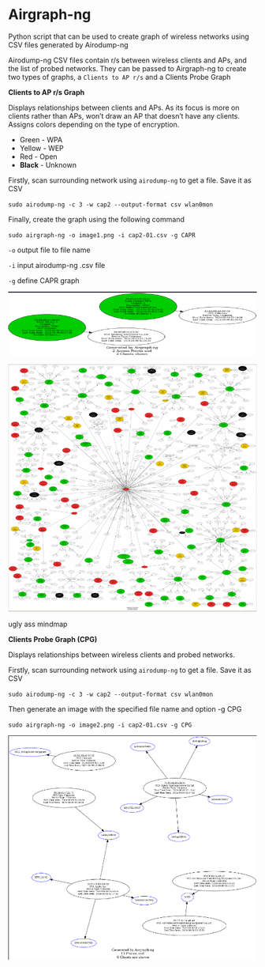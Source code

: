 # Airgraph-ng

Python script that can be used to create graph of wireless networks using CSV files generated by Airodump-ng

Airodump-ng CSV files contain r/s between wireless clients and APs, and the list of probed networks. They can be passed to Airgraph-ng to create two types of graphs, a `Clients to AP r/s` and a Clients Probe Graph

**Clients to AP r/s Graph**

Displays relationships between clients and APs. As its focus is more on clients rather than APs, won’t draw an AP that doesn’t have any clients. Assigns colors depending on the type of encryption.

- Green - WPA
- Yellow - WEP
- Red - Open
- **Black** - Unknown

Firstly, scan surrounding network using `airodump-ng` to get a file. Save it as CSV

`sudo airodump-ng -c 3 -w cap2 --output-format csv wlan0mon` 

Finally, create the graph using the following command

`sudo airgraph-ng -o image1.png -i cap2-01.csv -g CAPR`

`-o` output file to file name

`-i` input airodump-ng .csv file

`-g` define CAPR graph

![Untitled](Untitled%2023.png)

![ugly ass mindmap](Untitled%2024.png)

ugly ass mindmap

**Clients Probe Graph (CPG)**

Displays relationships between wireless clients and probed networks. 

Firstly, scan surrounding network using `airodump-ng` to get a file. Save it as CSV

`sudo airodump-ng -c 3 -w cap2 --output-format csv wlan0mon` 

Then generate an image with the specified file name and option -g CPG

`sudo airgraph-ng -o image2.png -i cap2-01.csv -g CPG`

![Untitled](Untitled%2025.png)